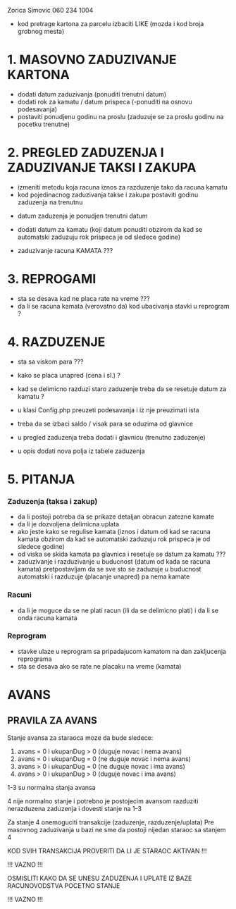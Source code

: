 

Zorica Simovic 060 234 1004


+ kod pretrage kartona za parcelu izbaciti LIKE (mozda i kod broja grobnog mesta)


# 1. MASOVNO ZADUZIVANJE KARTONA

+ dodati datum zaduzivanja (ponuditi trenutni datum)
+ dodati rok za kamatu / datum prispeca (-ponuditi na osnovu podesavanja)
+ postaviti ponudjenu godinu na proslu (zaduzuje se za proslu godinu na pocetku trenutne)

# 2. PREGLED ZADUZENJA I ZADUZIVANJE TAKSI I ZAKUPA

+ izmeniti metodu koja racuna iznos za razduzenje tako da racuna kamatu
+ kod pojedinacnog zaduzivanja takse i zakupa postaviti godinu zaduzenja na trenutnu
- datum zaduzenja je ponudjen trenutni datum
- dodati datum za kamatu (koji datum ponuditi obzirom da kad se automatski zaduzuju rok prispeca je od sledece godine)

- zaduzivanje racuna KAMATA ???

# 3. REPROGAMI

- sta se desava kad ne placa rate na vreme ???
- da li se racuna kamata (verovatno da) kod ubacivanja stavki u reprogram ?

# 4. RAZDUZENJE

- sta sa viskom para ???
- kako se placa unapred (cena i sl.) ?
- kad se delimicno razduzi staro zaduzenje treba da se resetuje datum za kamatu ?


- u klasi Config.php preuzeti podesavanja i iz nje preuzimati ista

- treba da se izbaci saldo / visak para se oduzima od glavnice

- u pregled zaduzenja treba dodati i glavnicu (trenutno zaduzenje)
- u opis dodati nova polja iz tabele zaduzenja


# 5. PITANJA


### Zaduzenja (taksa i zakup)

- da li postoji potreba da se prikaze detaljan obracun zatezne kamate
- da li je dozvoljena delimicna uplata
- ako jeste kako se regulise kamata
	(iznos i datum od kad se racuna kamata obzirom da kad se automatski zaduzuju rok prispeca je od sledece godine)
- od viska se skida kamata pa glavnica i resetuje se datum za kamatu ???
- zaduzivanje i razduzivanje u buducnost (datum od kada se racuna kamata)
	pretpostavljam da se sve sto se zaduzuje u buducnost automatski i razduzuje (placanje unapred) pa nema kamate


### Racuni

- da li je moguce da se ne plati racun (ili da se delimicno plati) i da li se onda racuna kamata


### Reprogram

- stavke ulaze u reprogram sa pripadajucom kamatom na dan zakljucenja reprograma
- sta se desava ako se rate ne placaku na vreme (kamata)



# AVANS


## PRAVILA ZA AVANS

Stanje avansa za staraoca moze da bude sledece:

1. avans = 0 i ukupanDug > 0 (duguje novac i nema avans)
2. avans = 0 i ukupanDug = 0 (ne duguje novac i nema avans)
3. avans > 0 i ukupanDug = 0 (ne duguje novac i ima avans)
4. avans > 0 i ukupanDug > 0 (duguje novac i ima avans)

1-3 su normalna stanja avansa

4 nije normalno stanje i potrebno je postojecim avansom razduziti nerazduzena zaduzenja i dovesti stanje na 1-3

Za stanje 4 onemoguciti transakcije (zaduzenje, razduzenje/uplata)
Pre masovnog zaduzivanja u bazi ne sme da postoji nijedan staraoc sa stanjem 4


KOD SVIH TRANSAKCIJA PROVERITI DA LI JE STARAOC AKTIVAN !!!


!!! VAZNO !!!

OSMISLITI KAKO DA SE UNESU ZADUZENJA I UPLATE IZ BAZE RACUNOVODSTVA
POCETNO STANJE

!!! VAZNO !!!
